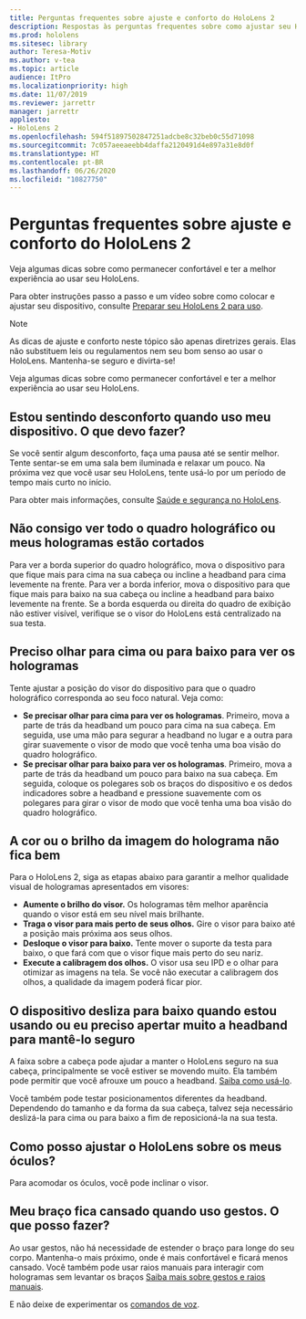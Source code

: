 ```yaml
---
title: Perguntas frequentes sobre ajuste e conforto do HoloLens 2
description: Respostas às perguntas frequentes sobre como ajustar seu HoloLens 2.
ms.prod: hololens
ms.sitesec: library
author: Teresa-Motiv
ms.author: v-tea
ms.topic: article
audience: ItPro
ms.localizationpriority: high
ms.date: 11/07/2019
ms.reviewer: jarrettr
manager: jarrettr
appliesto:
- HoloLens 2
ms.openlocfilehash: 594f51897502847251adcbe8c32beb0c55d71098
ms.sourcegitcommit: 7c057aeeaeebb4daffa2120491d4e897a31e8d0f
ms.translationtype: HT
ms.contentlocale: pt-BR
ms.lasthandoff: 06/26/2020
ms.locfileid: "10827750"
---
```

# Perguntas frequentes sobre ajuste e conforto do HoloLens 2

Veja algumas dicas sobre como permanecer confortável e ter a melhor experiência ao usar seu HoloLens.

Para obter instruções passo a passo e um vídeo sobre como colocar e ajustar seu dispositivo, consulte [Preparar seu HoloLens 2 para uso](hololens2-setup.md).

> [!NOTE]
> As dicas de ajuste e conforto neste tópico são apenas diretrizes gerais. Elas não substituem leis ou regulamentos nem seu bom senso ao usar o HoloLens. Mantenha-se seguro e divirta-se!

Veja algumas dicas sobre como permanecer confortável e ter a melhor experiência ao usar seu HoloLens.

## Estou sentindo desconforto quando uso meu dispositivo. O que devo fazer?

Se você sentir algum desconforto, faça uma pausa até se sentir melhor. Tente sentar-se em uma sala bem iluminada e relaxar um pouco. Na próxima vez que você usar seu HoloLens, tente usá-lo por um período de tempo mais curto no início.

Para obter mais informações, consulte [Saúde e segurança no HoloLens](https://go.microsoft.com/fwlink/p/?LinkId=746661).

## Não consigo ver todo o quadro holográfico ou meus hologramas estão cortados

Para ver a borda superior do quadro holográfico, mova o dispositivo para que fique mais para cima na sua cabeça ou incline a headband para cima levemente na frente. Para ver a borda inferior, mova o dispositivo para que fique mais para baixo na sua cabeça ou incline a headband para baixo levemente na frente. Se a borda esquerda ou direita do quadro de exibição não estiver visível, verifique se o visor do HoloLens está centralizado na sua testa.

## Preciso olhar para cima ou para baixo para ver os hologramas

Tente ajustar a posição do visor do dispositivo para que o quadro holográfico corresponda ao seu foco natural. Veja como:

- **Se precisar olhar para cima para ver os hologramas**. Primeiro, mova a parte de trás da headband um pouco para cima na sua cabeça. Em seguida, use uma mão para segurar a headband no lugar e a outra para girar suavemente o visor de modo que você tenha uma boa visão do quadro holográfico.
- **Se precisar olhar para baixo para ver os hologramas**. Primeiro, mova a parte de trás da headband um pouco para baixo na sua cabeça. Em seguida, coloque os polegares sob os braços do dispositivo e os dedos indicadores sobre a headband e pressione suavemente com os polegares para girar o visor de modo que você tenha uma boa visão do quadro holográfico.

## A cor ou o brilho da imagem do holograma não fica bem

Para o HoloLens 2, siga as etapas abaixo para garantir a melhor qualidade visual de hologramas apresentados em visores:

- **Aumente o brilho do visor.** Os hologramas têm melhor aparência quando o visor está em seu nível mais brilhante.
- **Traga o visor para mais perto de seus olhos.** Gire o visor para baixo até a posição mais próxima aos seus olhos.
- **Desloque o visor para baixo.** Tente mover o suporte da testa para baixo, o que fará com que o visor fique mais perto do seu nariz.
- **Execute a calibragem dos olhos.** O visor usa seu IPD e o olhar para otimizar as imagens na tela. Se você não executar a calibragem dos olhos, a qualidade da imagem poderá ficar pior.

## O dispositivo desliza para baixo quando estou usando ou eu preciso apertar muito a headband para mantê-lo seguro

A faixa sobre a cabeça pode ajudar a manter o HoloLens seguro na sua cabeça, principalmente se você estiver se movendo muito. Ela também pode permitir que você afrouxe um pouco a headband. [Saiba como usá-lo](hololens2-setup.md#adjust-fit).

Você também pode testar posicionamentos diferentes da headband. Dependendo do tamanho e da forma da sua cabeça, talvez seja necessário deslizá-la para cima ou para baixo a fim de reposicioná-la na sua testa.

## Como posso ajustar o HoloLens sobre os meus óculos?

Para acomodar os óculos, você pode inclinar o visor.

## Meu braço fica cansado quando uso gestos. O que posso fazer?

Ao usar gestos, não há necessidade de estender o braço para longe do seu corpo. Mantenha-o mais próximo, onde é mais confortável e ficará menos cansado. Você também pode usar raios manuais para interagir com hologramas sem levantar os braços [Saiba mais sobre gestos e raios manuais](hololens2-basic-usage.md#the-hand-tracking-frame).

E não deixe de experimentar os [comandos de voz](hololens-cortana.md).
